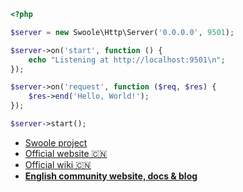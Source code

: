```php
<?php

$server = new Swoole\Http\Server('0.0.0.0', 9501);

$server->on('start', function () {
    echo "Listening at http://localhost:9501\n";
});

$server->on('request', function ($req, $res) {
    $res->end('Hello, World!');
});

$server->start();
```

- [Swoole project](https://github.com/swoole)
- [Official website 🇨🇳](https://www.swoole.com)
- [Official wiki 🇨🇳](https://wiki.swoole.com)
- [**English community website, docs & blog**](https://swoole.dev)

